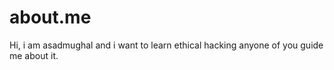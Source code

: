 # about.me
Hi, i am asadmughal and i want to learn ethical hacking anyone of you guide me about it.
